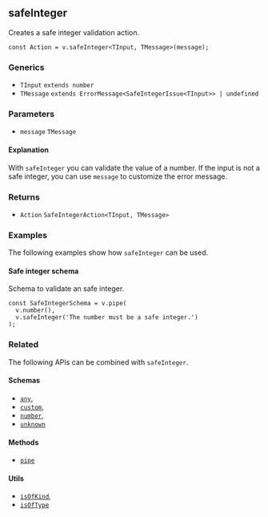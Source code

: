 safeInteger
-----------

Creates a safe integer validation action.

    const Action = v.safeInteger<TInput, TMessage>(message);
    

### Generics

*   `TInput` `extends number`
*   `TMessage` `extends ErrorMessage<SafeIntegerIssue<TInput>> | undefined`

### Parameters

*   `message` `TMessage`

#### Explanation

With `safeInteger` you can validate the value of a number. If the input is not a safe integer, you can use `message` to customize the error message.

### Returns

*   `Action` `SafeIntegerAction<TInput, TMessage>`

### Examples

The following examples show how `safeInteger` can be used.

#### Safe integer schema

Schema to validate an safe integer.

    const SafeIntegerSchema = v.pipe(
      v.number(),
      v.safeInteger('The number must be a safe integer.')
    );
    

### Related

The following APIs can be combined with `safeInteger`.

#### Schemas

*   [`any`](any.md),
*   [`custom`](custom.md),
*   [`number`](number.md),
*   [`unknown`](unknown.md)

#### Methods

*   [`pipe`](pipe.md)

#### Utils

*   [`isOfKind`](isOfKind.md),
*   [`isOfType`](isOfType.md)